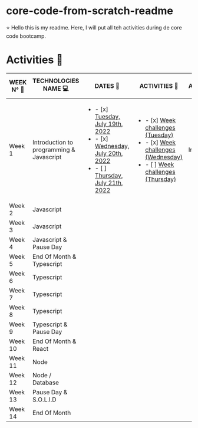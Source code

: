 # core-code-from-scratch-readme

 :star: Hello this is my readme. Here, I will put all teh activities during de core code bootcamp.
 
 # Activities :notebook_with_decorative_cover:
 
 | WEEK N° :pushpin: | TECHNOLOGIES NAME  :computer:| DATES  :calendar: | ACTIVITIES :closed_book: | STATE ACTIVITIES :pencil:
| ----------- | ----------- | ----------- | ----------- | ----------- |
| Week 1 | Introduction to programming & Javascript| <ul><li>- [x] [Tuesday, July 19th, 2022](Week1/1.Tuesday.md) </li><li>- [x] [Wednesday, July 20th, 2022](Week1/2.Wednesday.md)</li><li>- [ ] [Thursday, July 21th, 2022](Week1/3.Thursday.md)</li></ul>|<ul><li>- [x] [Week challenges (Tuesday)](Week1/1.Tuesday.md) </li><li>- [x] [Week challenges (Wednesday)](Week1/2.Wednesday.md)</li><li>- [ ] [Week challenges (Thursday)](Week1/3.Thursday.md)</li></ul> | In progress
| Week 2 | Javascript 
| Week 3 | Javascript |
| Week 4 | Javascript & Pause Day |
| Week 5 | End Of Month & Typescript |
| Week 6 | Typescript |
| Week 7 | Typescript |
| Week 8 | Typescript|
| Week 9 | Typescript & Pause Day |
| Week 10 | End Of Month & React |
| Week 11 | Node |
| Week 12 | Node / Database |
| Week 13 | Pause Day & S.O.L.I.D |
| Week 14 | End Of Month |
